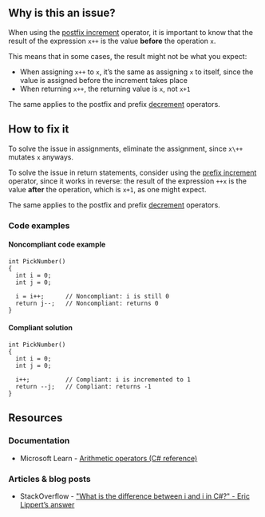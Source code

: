 ## Why is this an issue?

When using the [postfix
increment](https://learn.microsoft.com/en-us/dotnet/csharp/language-reference/operators/arithmetic-operators#postfix-increment-operator) operator, it is important to know that the result of the expression `x++` is the value **before** the operation
`x`.

This means that in some cases, the result might not be what you expect:

-   When assigning `x++` to `x`, it’s the same as assigning `x` to itself, since the value is assigned before the
  increment takes place
-   When returning `x++`, the returning value is `x`, not `x+1`

The same applies to the postfix and prefix [decrement](https://learn.microsoft.com/en-us/dotnet/csharp/language-reference/operators/arithmetic-operators#decrement-operator---)
operators.

## How to fix it

To solve the issue in assignments, eliminate the assignment, since `x\++` mutates `x` anyways.

To solve the issue in return statements, consider using the [prefix
increment](https://learn.microsoft.com/en-us/dotnet/csharp/language-reference/operators/arithmetic-operators#prefix-increment-operator) operator, since it works in reverse: the result of the expression `++x` is the value **after** the operation,
which is `x+1`, as one might expect.

The same applies to the postfix and prefix [decrement](https://learn.microsoft.com/en-us/dotnet/csharp/language-reference/operators/arithmetic-operators#decrement-operator---)
operators.

### Code examples

#### Noncompliant code example

    int PickNumber()
    {
      int i = 0;
      int j = 0;
    
      i = i++;      // Noncompliant: i is still 0
      return j--;   // Noncompliant: returns 0
    }

#### Compliant solution

    int PickNumber()
    {
      int i = 0;
      int j = 0;
    
      i++;          // Compliant: i is incremented to 1
      return --j;   // Compliant: returns -1
    }

## Resources

### Documentation

-   Microsoft Learn - [Arithmetic
  operators (C# reference)](https://learn.microsoft.com/en-us/dotnet/csharp/language-reference/operators/arithmetic-operators)

### Articles & blog posts

-   StackOverflow - ["What is the difference between i and i in C#?" - Eric Lippert’s answer](https://stackoverflow.com/a/3346729)